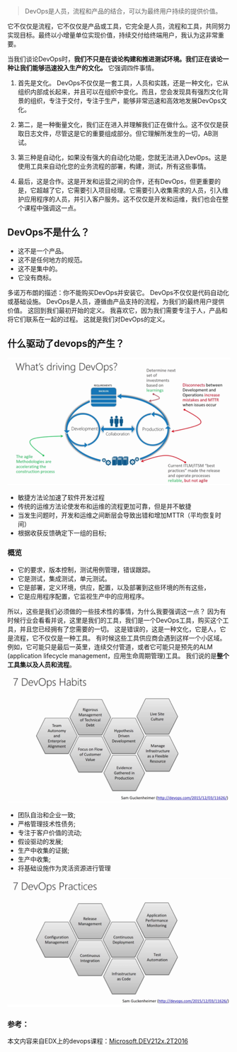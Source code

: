 
>DevOps是人员，流程和产品的结合，可以为最终用户持续的提供价值。

它不仅仅是流程，它不仅仅是产品或工具，它完全是人员，流程和工具，共同努力实现目标。最终以小增量单位实现价值，持续交付给终端用户，我认为这非常重要。


<!--more-->

当我们谈论DevOps时，**我们不只是在谈论构建和推进测试环境。我们正在谈论一种让我们能够迅速投入生产的文化。** 它强调四件事情。

1. 首先是文化。 DevOps不仅仅是一套工具，人员和实践，还是一种文化，它从组织内部成长起来，并且可以在组织中变化。而且，您会发现具有强烈文化背景的组织，专注于交付，专注于生产，能够非常迅速和高效地发展DevOps文化。

2. 第二，是一种衡量文化，我们正在进入并理解我们正在做什么。这不仅仅是获取日志文件，尽管这是它的重要组成部分。但它理解所发生的一切，AB测试。

3. 第三种是自动化，如果没有强大的自动化功能，您就无法进入DevOps。这是使用工具来自动化您的业务流程的部署，构建，测试，所有这些事情。

4. 最后，这是合作。这是开发和运营之间的合作，还有DevOps，但更重要的是，它超越了它，它需要引入项目经理。它需要引入收集需求的人员，引入维护应用程序的人员，并引入客户服务。这不仅仅是开发和运维，我们也会在整个课程中强调这一点。


## DevOps不是什么？ 

- 这不是一个产品。 
- 这不是任何地方的规范。 
- 这不是集中的。 
- 它没有商标。 

多诺万布朗的描述：你不能购买DevOps并安装它。 DevOps不仅仅是代码自动化或基础设施。 DevOps是人员，遵循由产品支持的流程，为我们的最终用户提供价值。 这回到我们最初开始的定义。 我喜欢它，因为我们需要专注于人，产品和将它们联系在一起的过程。 这就是我们对DevOps的定义。


## 什么驱动了devops的产生？

![Alt text](/img/what-driving-devops.png)

- 敏捷方法论加速了软件开发过程
- 传统的运维方法论使发布和运维的流程更加可靠，但是并不敏捷
- 当发生问题时，开发和运维之间断层会导致出错和增加MTTR（平均恢复时间）
- 根据收获反馈确定下一组的目标;


### 概览
- 它的要求，版本控制，测试用例管理，错误跟踪。
- 它是测试，集成测试，单元测试。
- 它是部署，定义环境，供应，配置，以及部署到这些环境的所有这些，
- 它是应用程序配置，它监视生产中的应用程序。 

所以，这些是我们必须做的一些技术性的事情，为什么我要强调这一点？ 因为有时候行业会看看并说，这里是我们的工具，我们是一个DevOps工具，购买这个工具，并且您已经拥有了您需要的一切。 这是错误的，这是一种文化，它是人，它是流程，它不仅仅是一种工具。 有时候这些工具供应商会遇到这样一个小区域。 例如，它可能只是最后一英里，连续交付管道，或者它可能只是预先的ALM (application lifecycle management，应用生命周期管理)工具。 我们说的是**整个工具集以及人员和流程**。


![Alt text](/img/7-devops-habits.png)

- 团队自治和企业一致;
- 严格管理技术性债务;
- 专注于客户价值的流动;
- 假设驱动的发展;
- 生产中收集的证据;
- 生产中收集;
- 将基础设施作为灵活资源进行管理

![Alt text](/img/7-devops-practices.png)

### 参考：
本文内容来自EDX上的devops课程：[Microsoft.DEV212x.2T2016](https://courses.edx.org/courses/course-v1%3AMicrosoft%2BDEV212x%2B2T2016/)
